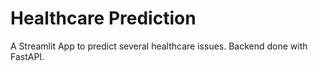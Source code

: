 # Healthcare Prediction
A Streamlit App to predict several healthcare issues. Backend done with FastAPI.
